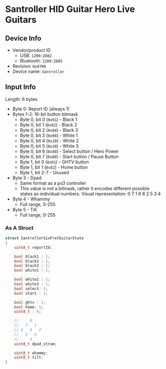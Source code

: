 # Santroller HID Guitar Hero Live Guitars

## Device Info

- Vendor/product ID
  - USB: `1209:2882`
  - Bluetooth: `1209:2885`
- Revision: `0x0700`
- Device name: `Santroller`

## Input Info

Length: 6 bytes
- Byte 0: Report ID (always 1)
- Bytes 1-2: 16-bit button bitmask
  - Byte 0, bit 0 (`0x01`) - Black 1
  - Byte 0, bit 1 (`0x02`) - Black 2
  - Byte 0, bit 2 (`0x04`) - Black 3
  - Byte 0, bit 3 (`0x08`) - White 1
  - Byte 0, bit 4 (`0x10`) - White 2
  - Byte 0, bit 5 (`0x20`) - White 3
  - Byte 0, bit 6 (`0x40`) - Select button / Hero Power
  - Byte 0, bit 7 (`0x80`) - Start button / Pause Button
  - Byte 1, bit 0 (`0x01`) - GHTV button
  - Byte 1, bit 1 (`0x02`) - Home button
  - Byte 1, bit 2-7 - Unused
- Byte 3 - Dpad
  - Same format as a ps3 controller
  - This value is not a bitmask, rather it encodes different possible states as individual numbers.
    Visual representation:
        0
      7   1
    6   8   2
      5   3
        4
- Byte 4 - Whammy
  - Full range, 0-255
- Byte 5 - Tilt
  - Full range, 0-255

### As A Struct

```cpp
struct SantrollerSixFretGuitarState
{
    uint8_t reportId;

    bool black1 : 1;
    bool black2 : 1;
    bool black3 : 1;
    bool white1 : 1;

    bool white2 : 1;
    bool white3 : 1;
    bool select: 1;
    bool start : 1;

    bool ghtv : 1;
    bool home: 1;
    uint8_t : 6;

    //     0
    //   7   1
    // 6   8   2
    //   5   3
    //     4
    uint8_t dpad_strum;

    uint8_t whammy;
    uint8_t tilt;
}
```
